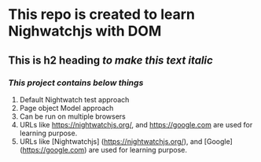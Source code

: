 # This repo is created to **learn Nighwatchjs with DOM**

## This is h2 heading *to make this text italic*

### ***This project contains below things***
1. Default Nightwatch test approach
2. Page object Model approach
3. Can be run on multiple browsers
4. URLs like <https://nightwatchjs.org/>, and https://google.com
are used for learning purpose.
5. URLs like [Nightwatchjs] (https://nightwatchjs.org/), and [Google] (https://google.com)
are used for learning purpose.

